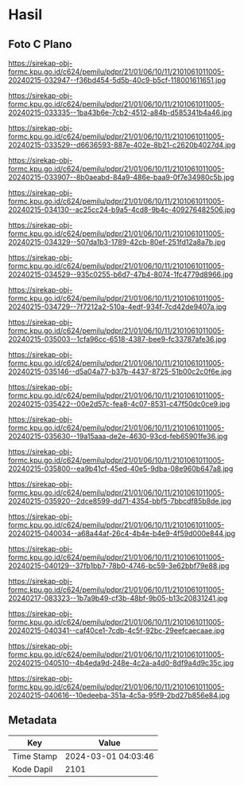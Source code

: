 # Hasil

## Foto C Plano

https://sirekap-obj-formc.kpu.go.id/c624/pemilu/pdpr/21/01/06/10/11/2101061011005-20240215-032947--f36bd454-5d5b-40c9-b5cf-118001611651.jpg

https://sirekap-obj-formc.kpu.go.id/c624/pemilu/pdpr/21/01/06/10/11/2101061011005-20240215-033335--1ba43b6e-7cb2-4512-a84b-d585341b4a46.jpg

https://sirekap-obj-formc.kpu.go.id/c624/pemilu/pdpr/21/01/06/10/11/2101061011005-20240215-033529--d6636593-887e-402e-8b21-c2620b4027d4.jpg

https://sirekap-obj-formc.kpu.go.id/c624/pemilu/pdpr/21/01/06/10/11/2101061011005-20240215-033907--8b0aeabd-84a9-486e-baa9-0f7e34980c5b.jpg

https://sirekap-obj-formc.kpu.go.id/c624/pemilu/pdpr/21/01/06/10/11/2101061011005-20240215-034130--ac25cc24-b9a5-4cd8-9b4c-409276482506.jpg

https://sirekap-obj-formc.kpu.go.id/c624/pemilu/pdpr/21/01/06/10/11/2101061011005-20240215-034329--507da1b3-1789-42cb-80ef-251fd12a8a7b.jpg

https://sirekap-obj-formc.kpu.go.id/c624/pemilu/pdpr/21/01/06/10/11/2101061011005-20240215-034529--935c0255-b6d7-47b4-8074-1fc4779d8966.jpg

https://sirekap-obj-formc.kpu.go.id/c624/pemilu/pdpr/21/01/06/10/11/2101061011005-20240215-034729--7f7212a2-510a-4edf-934f-7cd42de9407a.jpg

https://sirekap-obj-formc.kpu.go.id/c624/pemilu/pdpr/21/01/06/10/11/2101061011005-20240215-035003--1cfa96cc-6518-4387-bee9-fc33787afe36.jpg

https://sirekap-obj-formc.kpu.go.id/c624/pemilu/pdpr/21/01/06/10/11/2101061011005-20240215-035146--d5a04a77-b37b-4437-8725-51b00c2c0f6e.jpg

https://sirekap-obj-formc.kpu.go.id/c624/pemilu/pdpr/21/01/06/10/11/2101061011005-20240215-035422--00e2d57c-fea8-4c07-8531-c47f50dc0ce9.jpg

https://sirekap-obj-formc.kpu.go.id/c624/pemilu/pdpr/21/01/06/10/11/2101061011005-20240215-035630--19a15aaa-de2e-4630-93cd-feb65901fe36.jpg

https://sirekap-obj-formc.kpu.go.id/c624/pemilu/pdpr/21/01/06/10/11/2101061011005-20240215-035800--ea9b41cf-45ed-40e5-9dba-08e960b647a8.jpg

https://sirekap-obj-formc.kpu.go.id/c624/pemilu/pdpr/21/01/06/10/11/2101061011005-20240215-035920--2dce8599-dd71-4354-bbf5-7bbcdf85b8de.jpg

https://sirekap-obj-formc.kpu.go.id/c624/pemilu/pdpr/21/01/06/10/11/2101061011005-20240215-040034--a68a44af-26c4-4b4e-b4e9-4f59d000e844.jpg

https://sirekap-obj-formc.kpu.go.id/c624/pemilu/pdpr/21/01/06/10/11/2101061011005-20240215-040129--37fb1bb7-78b0-4746-bc59-3e62bbf79e88.jpg

https://sirekap-obj-formc.kpu.go.id/c624/pemilu/pdpr/21/01/06/10/11/2101061011005-20240217-083323--1b7a9b49-cf3b-48bf-9b05-b13c20831241.jpg

https://sirekap-obj-formc.kpu.go.id/c624/pemilu/pdpr/21/01/06/10/11/2101061011005-20240215-040341--caf40ce1-7cdb-4c5f-92bc-29eefcaecaae.jpg

https://sirekap-obj-formc.kpu.go.id/c624/pemilu/pdpr/21/01/06/10/11/2101061011005-20240215-040510--4b4eda9d-248e-4c2a-a4d0-8df9a4d9c35c.jpg

https://sirekap-obj-formc.kpu.go.id/c624/pemilu/pdpr/21/01/06/10/11/2101061011005-20240215-040616--10edeeba-351a-4c5a-95f9-2bd27b856e84.jpg


## Metadata

| Key        | Value               |
| ---------- | ------------------- |
| Time Stamp | 2024-03-01 04:03:46 |
| Kode Dapil | 2101                |



